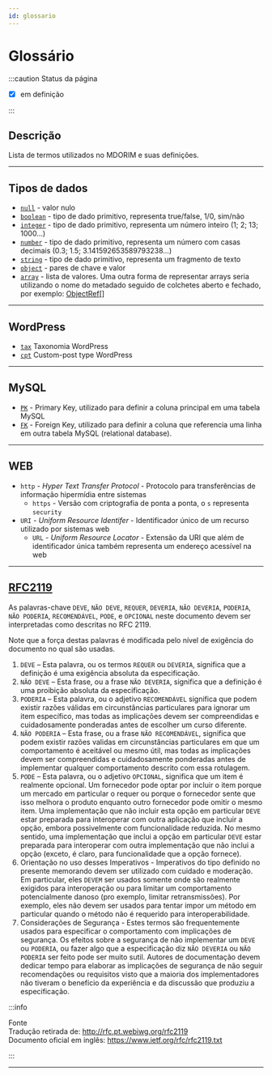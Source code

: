 ```yaml
---
id: glossario
---
```


# Glossário

:::caution Status da página

- [x] em definição

:::

## Descrição

Lista de termos utilizados no MDORIM e suas definições.

---

## Tipos de dados

- [`null`](https://developer.wordpress.org/rest-api/extending-the-rest-api/schema/#primitive-types) - valor nulo
- [`boolean`](https://developer.wordpress.org/rest-api/extending-the-rest-api/schema/#primitive-types) - tipo de dado primitivo, representa true/false, 1/0, sim/não
- [`integer`](https://developer.wordpress.org/rest-api/extending-the-rest-api/schema/#primitive-types) - tipo de dado primitivo, representa um número inteiro (1; 2; 13; 1000...)
- [`number`](https://developer.wordpress.org/rest-api/extending-the-rest-api/schema/#primitive-types) - tipo de dado primitivo, representa um número com casas decimais (0.3; 1.5; 3.141592653589793238...)
- [`string`](https://developer.wordpress.org/rest-api/extending-the-rest-api/schema/#primitive-types) - tipo de dado primitivo, representa um fragmento de texto
- [`object`](https://developer.wordpress.org/rest-api/extending-the-rest-api/schema/#primitive-types) - pares de chave e valor
- [`array`](https://developer.wordpress.org/rest-api/extending-the-rest-api/schema/#primitive-types) - lista de valores. Uma outra forma de representar arrays seria utilizando o nome do metadado seguido de colchetes aberto e fechado, por exemplo: [ObjectRef[]](entities/object#objectref)

---

## WordPress

- [`tax`](https://developer.wordpress.org/reference/functions/register_taxonomy/) Taxonomia WordPress
- [`cpt`](https://developer.wordpress.org/reference/functions/register_post_type/) Custom-post type WordPress

---

## MySQL

- [`PK`](https://dev.mysql.com/doc/refman/8.0/en/partitioning-limitations-partitioning-keys-unique-keys.html) - Primary Key, utilizado para definir a coluna principal em uma tabela MySQL
- [`FK`](https://dev.mysql.com/doc/refman/8.0/en/create-table-foreign-keys.html) - Foreign Key, utilizado para definir a coluna que referencia uma linha em outra tabela MySQL (relational database).

---

## WEB

- `http` - *Hyper Text Transfer Protocol* - Protocolo para transferências de informação hipermídia entre sistemas
  - `https` - Versão com criptografia de ponta a ponta, o `s` representa `security`
- `URI` - *Uniform Resource Identifer* - Identificador único de um recurso utilizado por sistemas web
  - `URL` - *Uniform Resource Locator* - Extensão da URI que além de identificador única também representa um endereço acessível na web

---

## [RFC2119](https://www.ietf.org/rfc/rfc2119.txt)

As palavras-chave `DEVE`, `NÃO DEVE`, `REQUER`, `DEVERIA`, `NÃO DEVERIA`, `PODERIA`, `NÃO PODERIA`, `RECOMENDÁVEL`, `PODE`, e `OPCIONAL` neste documento devem ser interpretadas como descritas no RFC 2119.

Note que a força destas palavras é modificada pelo nível de exigência do documento no qual são usadas.

1. `DEVE` – Esta palavra, ou os termos `REQUER` ou `DEVERIA`, significa que a definição é uma exigência absoluta da especificação.
2. `NÃO DEVE` – Esta frase, ou a frase `NÃO DEVERIA`, significa que a definição é uma proibição absoluta da especificação.
3. `PODERIA` – Esta palavra, ou o adjetivo `RECOMENDÁVEL` significa que podem existir razões válidas em circunstâncias particulares para ignorar um item específico, mas todas as implicações devem ser compreendidas e cuidadosamente ponderadas antes de escolher um curso diferente.
4. `NÃO PODERIA` – Esta frase, ou a frase `NÃO RECOMENDÁVEL`, significa que podem existir razões validas em circunstâncias particulares em que um comportamento é aceitável ou mesmo útil, mas todas as implicações devem ser compreendidas e cuidadosamente ponderadas antes de implementar qualquer comportamento descrito com essa rotulagem.
5. `PODE` – Esta palavra, ou o adjetivo `OPCIONAL`, significa que um item é realmente opcional. Um fornecedor pode optar por incluir o item porque um mercado em particular o requer ou porque o fornecedor sente que isso melhora o produto enquanto outro fornecedor pode omitir o mesmo item. Uma implementação que não incluir esta opção em particular `DEVE` estar preparada para interoperar com outra aplicação que incluir a opção, embora possivelmente com funcionalidade reduzida. No mesmo sentido, uma implementação que inclui a opção em particular `DEVE` estar preparada para interoperar com outra implementação que não inclui a opção (exceto, é claro, para funcionalidade que a opção fornece).
6. Orientação no uso desses Imperativos - Imperativos do tipo definido no presente memorando devem ser utilizado com cuidado e moderação. Em particular, eles `DEVEM` ser usados somente onde são realmente exigidos para interoperação ou para limitar um comportamento potencialmente danoso (pro exemplo, limitar retransmissões). Por exemplo, eles não devem ser usados para tentar impor um método em particular quando o método não é requerido para interoperabilidade.
7. Considerações de Segurança - Estes termos são frequentemente usados para especificar o comportamento com implicações de segurança. Os efeitos sobre a segurança de não implementar um `DEVE` ou `PODERIA`, ou fazer algo que a especificação diz `NÃO DEVERIA` ou `NÃO PODERIA` ser feito pode ser muito sutil. Autores de documentação devem dedicar tempo para elaborar as implicações de segurança de não seguir recomendações ou requisitos visto que a maioria dos implementadores não tiveram o benefício da experiência e da discussão que produziu a especificação.

:::info

Fonte<br/>
Tradução retirada de: <http://rfc.pt.webiwg.org/rfc2119><br/>
Documento oficial em inglês: <https://www.ietf.org/rfc/rfc2119.txt>

:::

---
